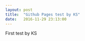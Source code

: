 ```yaml
---
layout: post
title:  "Github Pages test by KS"
date:   2016-11-29 23:13:00
---
```


First test by KS
